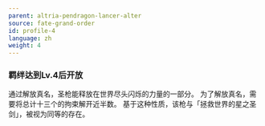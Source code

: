 ```yaml
---
parent: altria-pendragon-lancer-alter
source: fate-grand-order
id: profile-4
language: zh
weight: 4
---
```


### 羁绊达到Lv.4后开放

通过解放真名，圣枪能释放在世界尽头闪烁的力量的一部分。
为了解放真名，需要将总计十三个的拘束解开近半数。
基于这种性质，该枪与「拯救世界的星之圣剑」，被视为同等的存在。
